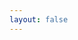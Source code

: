 ```yaml
---
layout: false
---
```


<link rel="stylesheet" href="https://fastly.jsdelivr.net/gh/windshadow233/BlogStorage@files/css/people.css">
<script src="https://cdnjs.cloudflare.com/ajax/libs/gsap/3.9.1/gsap.min.js"></script>
<canvas id="canvas"></canvas>
<script src="https://fastly.jsdelivr.net/gh/windshadow233/BlogStorage@files/js/people.js"></script>